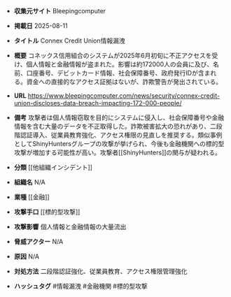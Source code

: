 - **収集元サイト**
Bleepingcomputer

- **掲載日**
2025-08-11

- **タイトル**
Connex Credit Union情報漏洩

- **概要**
コネックス信用組合のシステムが2025年6月初旬に不正アクセスを受け、個人情報と金融情報が盗まれた。影響は約172000人の会員に及び、名前、口座番号、デビットカード情報、社会保障番号、政府発行IDが含まれる。資金への直接的なアクセス証拠はないが、詐欺警告が発出されている。

- **URL**
https://www.bleepingcomputer.com/news/security/connex-credit-union-discloses-data-breach-impacting-172-000-people/

- **備考**
攻撃者は個人情報窃取を目的にシステムに侵入し、社会保障番号や金融情報を含む大量のデータを不正取得した。詐欺被害拡大の恐れがあり、二段階認証導入、従業員教育強化、アクセス権限の見直しを推奨する。類似事例としてShinyHuntersグループの攻撃が挙げられ、今後も金融機関への標的型攻撃が増加する可能性が高い。攻撃者[[ShinyHunters]]の関与が疑われる。

- **分類**
[[他組織インシデント]]

- **組織名**
N/A

- **業種**
[[金融]]

- **攻撃手口**
[[標的型攻撃]]

- **攻撃影響**
個人情報と金融情報の大量流出

- **脅威アクター**
N/A

- **原因**
N/A

- **対処方法**
二段階認証強化、従業員教育、アクセス権限管理強化

- **ハッシュタグ**
#情報漏洩 #金融機関 #標的型攻撃
